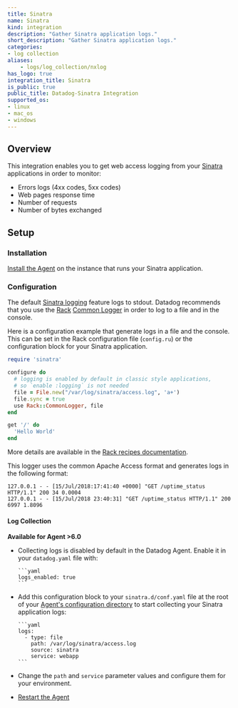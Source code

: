 ```yaml
---
title: Sinatra
name: Sinatra
kind: integration
description: "Gather Sinatra application logs."
short_description: "Gather Sinatra application logs."
categories:
- log collection
aliases:
    - logs/log_collection/nxlog
has_logo: true
integration_title: Sinatra
is_public: true
public_title: Datadog-Sinatra Integration
supported_os:
- linux
- mac_os
- windows
---
```


## Overview

This integration enables you to get web access logging from your [Sinatra][1] applications in order to monitor:

* Errors logs (4xx codes, 5xx codes)
* Web pages response time
* Number of requests
* Number of bytes exchanged

## Setup

### Installation

[Install the Agent][2] on the instance that runs your Sinatra application.

### Configuration

The default [Sinatra logging][3] feature logs to stdout. Datadog recommends that you use the [Rack][4] [Common Logger][5] in order to log to a file and in the console.

Here is a configuration example that generate logs in a file and the console. This can be set in the Rack configuration file (`config.ru`) or the configuration block for your Sinatra application.

```ruby
require 'sinatra'

configure do
  # logging is enabled by default in classic style applications,
  # so `enable :logging` is not needed
  file = File.new("/var/log/sinatra/access.log", 'a+')
  file.sync = true
  use Rack::CommonLogger, file
end

get '/' do
  'Hello World'
end
```

More details are available in the [Rack recipes documentation][6].

This logger uses the common Apache Access format and generates logs in the following format:

```
127.0.0.1 - - [15/Jul/2018:17:41:40 +0000] "GET /uptime_status HTTP/1.1" 200 34 0.0004
127.0.0.1 - - [15/Jul/2018 23:40:31] "GET /uptime_status HTTP/1.1" 200 6997 1.8096
```

#### Log Collection

**Available for Agent >6.0**

* Collecting logs is disabled by default in the Datadog Agent. Enable it in your `datadog.yaml` file with:

      ```yaml
      logs_enabled: true
      ```

* Add this configuration block to your `sinatra.d/conf.yaml` file  at the root of your [Agent's configuration directory][7] to start collecting your Sinatra application logs:

      ```yaml
      logs:
        - type: file
          path: /var/log/sinatra/access.log
          source: sinatra
          service: webapp
      ```

* Change the `path` and `service` parameter values and configure them for your environment.

* [Restart the Agent][8]

[1]: http://sinatrarb.com
[2]: https://app.datadoghq.com/account/settings#agent
[3]: http://sinatrarb.com/intro.html#Logging
[4]: http://rack.github.io
[5]: https://www.rubydoc.info/github/rack/rack/Rack/CommonLogger
[6]: http://recipes.sinatrarb.com/p/middleware/rack_commonlogger
[7]: /agent/guide/agent-configuration-files/#agent-configuration-directory
[8]: /agent/guide/agent-commands/#restart-the-agent
